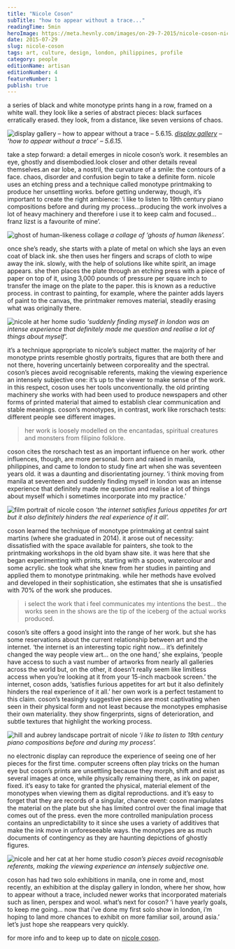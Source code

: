 ```yaml
---
title: "Nicole Coson"
subTitle: "how to appear without a trace..."
readingTime: 5min
heroImage: https://meta.hevnly.com/images/on-29-7-2015/nicole-coson-nicole-coson-hero.jpg
date: 2015-07-29
slug: nicole-coson
tags: art, culture, design, london, philippines, profile
category: people
editionName: artisan
editionNumber: 4
featureNumber: 1
publish: true
---
```


a series of black and white monotype prints hang in a row, framed on a white wall. they look like a series of abstract pieces: black surfaces erratically erased. they look, from a distance, like seven versions of chaos.

![display gallery – how to appear without a trace – 5.6.15.](https://meta.hevnly.com/images/on-29-7-2015/nicole-coson-image-81.jpg)
*[display gallery](http://displaygallery.co.uk/) – ‘how to appear without a trace’ – 5.6.15.*

take a step forward: a detail emerges in nicole coson’s work. it resembles an eye, ghostly and disembodied.look closer and other details reveal themselves.an ear lobe, a nostril, the curvature of a smile: the contours of a face. chaos, disorder and confusion begin to take a definite form. nicole uses an etching press and a technique called monotype printmaking to produce her unsettling works. before getting underway, though, it’s important to create the right ambience: ‘i like to listen to 19th century piano compositions before and during my process…producing the work involves a lot of heavy machinery and therefore i use it to keep calm and focused…franz lizst is a favourite of mine’.

![ghost of human-likeness collage](https://meta.hevnly.com/images/on-29-7-2015/nicole-coson-a-collage-of-ghosts-of-human-likeness.jpg)
*a collage of ‘ghosts of human likeness’.*

once she’s ready, she starts with a plate of metal on which she lays an even coat of black ink. she then uses her fingers and scraps of cloth to wipe away the ink. slowly, with the help of solutions like white spirit, an image appears. she then places the plate through an etching press with a piece of paper on top of it, using 3,000 pounds of pressure per square inch to transfer the image on the plate to the paper. this is known as a reductive process. in contrast to painting, for example, where the painter adds layers of paint to the canvas, the printmaker removes material, steadily erasing what was originally there.

![nicole at her home sudio](https://meta.hevnly.com/images/on-29-7-2015/nicole-coson-nicole-collage-2.jpg)
*‘suddenly finding myself in london was an intense experience that definitely made me question and realise a lot of things about myself’.*

it’s a technique appropriate to nicole’s subject matter. the majority of her monotype prints resemble ghostly portraits, figures that are both there and not there, hovering uncertainly between corporeality and the spectral. coson’s pieces avoid recognisable referents, making the viewing experience an intensely subjective one: it’s up to the viewer to make sense of the work. in this respect, coson uses her tools unconventionally. the old printing machinery she works with had been used to produce newspapers and other forms of printed material that aimed to establish clear communication and stable meanings. coson’s monotypes, in contrast, work like rorschach tests: different people see different images.

>her work is loosely modelled on the encantadas, spiritual creatures and monsters from filipino folklore.

coson cites the rorschach test as an important influence on her work. other influences, though, are more personal. born and raised in manila, philippines, and came to london to study fine art when she was seventeen years old. it was a daunting and disorientating journey. ‘i think moving from manila at seventeen and suddenly finding myself in london was an intense experience that definitely made me question and realise a lot of things about myself which i sometimes incorporate into my practice.’

![film portrait of nicole coson](https://meta.hevnly.com/images/on-29-7-2015/nicole-coson-hero-Image2.jpg)
*‘the internet satisfies furious appetites for art but it also definitely hinders the real experience of it all’.*

coson learned the technique of monotype printmaking at central saint martins (where she graduated in 2014). it arose out of necessity: dissatisfied with the space available for painters, she took to the printmaking workshops in the old byam shaw site. it was here that she began experimenting with prints, starting with a spoon, watercolour and some acrylic. she took what she knew from her studies in painting and applied them to monotype printmaking. while her methods have evolved and developed in their sophistication, she estimates that she is unsatisfied with 70% of the work she produces.

>i select the work that i feel communicates my intentions the best… the works seen in the shows are the tip of the iceberg of the actual works produced.

coson’s site offers a good insight into the range of her work. but she has some reservations about the current relationship between art and the internet. ‘the internet is an interesting topic right now… it’s definitely changed the way people view art… on the one hand,’ she explains, ‘people have access to such a vast number of artworks from nearly all galleries across the world but, on the other, it doesn’t really seem like limitless access when you’re looking at it from your 15-inch macbook screen.’ the internet, coson adds, ‘satisfies furious appetites for art but it also definitely hinders the real experience of it all.’ her own work is a perfect testament to this claim. coson’s teasingly suggestive pieces are most captivating when seen in their physical form and not least because the monotypes emphasise their own materiality. they show fingerprints, signs of deterioration, and subtle textures that highlight the working process.

![hill and aubrey landscape portrait of nicole](https://meta.hevnly.com/images/on-29-7-2015/nicole-coson-image-9.jpg)
*‘i like to listen to 19th century piano compositions before and during my process’.*

no electronic display can reproduce the experience of seeing one of her pieces for the first time. computer screens often play tricks on the human eye but coson’s prints are unsettling because they morph, shift and exist as several images at once, while physically remaining there, as ink on paper, fixed. it’s easy to take for granted the physical, material element of the monotypes when viewing them as digital reproductions. and it’s easy to forget that they are records of a singular, chance event: coson manipulates the material on the plate but she has limited control over the final image that comes out of the press. even the more controlled manipulation process contains an unpredictability to it since she uses a variety of additives that make the ink move in unforeseeable ways. the monotypes are as much documents of contingency as they are haunting depictions of ghostly figures.

![nicole and her cat at her home studio](https://meta.hevnly.com/images/on-29-7-2015/nicole-coson-nicole-collage-3.jpg)
*coson’s pieces avoid recognisable referents, making the viewing experience an intensely subjective one.*

coson has had two solo exhibitions in manila, one in rome and, most recently, an exhibition at the display gallery in london, where her show, how to appear without a trace, included newer works that incorporated materials such as linen, perspex and wool. what’s next for coson? ‘i have yearly goals, to keep me going… now that i’ve done my first solo show in london, i’m hoping to land more chances to exhibit on more familiar soil, around asia.’ let’s just hope she reappears very quickly.

for more info and to keep up to date on [nicole coson](http://nicolecoson.com/).
